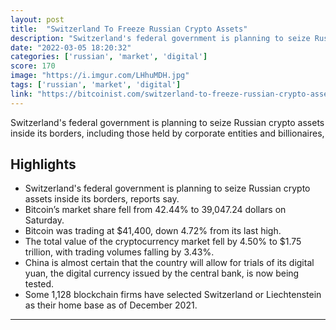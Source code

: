 ```yaml
---
layout: post
title:  "Switzerland To Freeze Russian Crypto Assets"
description: "Switzerland's federal government is planning to seize Russian crypto assets inside its borders, including those held by corporate entities and billionaires,"
date: "2022-03-05 18:20:32"
categories: ['russian', 'market', 'digital']
score: 170
image: "https://i.imgur.com/LHhuMDH.jpg"
tags: ['russian', 'market', 'digital']
link: "https://bitcoinist.com/switzerland-to-freeze-russian-crypto-assets/"
---
```


Switzerland's federal government is planning to seize Russian crypto assets inside its borders, including those held by corporate entities and billionaires,

## Highlights

- Switzerland's federal government is planning to seize Russian crypto assets inside its borders, reports say.
- Bitcoin’s market share fell from 42.44% to 39,047.24 dollars on Saturday.
- Bitcoin was trading at $41,400, down 4.72% from its last high.
- The total value of the cryptocurrency market fell by 4.50% to $1.75 trillion, with trading volumes falling by 3.43%.
- China is almost certain that the country will allow for trials of its digital yuan, the digital currency issued by the central bank, is now being tested.
- Some 1,128 blockchain firms have selected Switzerland or Liechtenstein as their home base as of December 2021.

---
